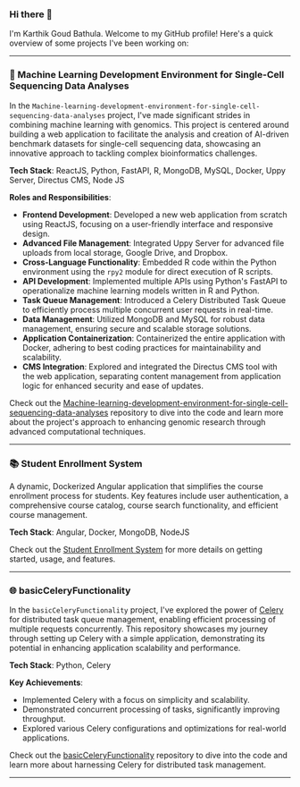 ### Hi there 👋

I'm Karthik Goud Bathula. Welcome to my GitHub profile! Here's a quick overview of some projects I've been working on:

---

### 🧬 Machine Learning Development Environment for Single-Cell Sequencing Data Analyses
In the `Machine-learning-development-environment-for-single-cell-sequencing-data-analyses` project, I've made significant strides in combining machine learning with genomics. This project is centered around building a web application to facilitate the analysis and creation of AI-driven benchmark datasets for single-cell sequencing data, showcasing an innovative approach to tackling complex bioinformatics challenges.

**Tech Stack**: ReactJS, Python, FastAPI, R, MongoDB, MySQL, Docker, Uppy Server, Directus CMS, Node JS

**Roles and Responsibilities**:
- **Frontend Development**: Developed a new web application from scratch using ReactJS, focusing on a user-friendly interface and responsive design.
- **Advanced File Management**: Integrated Uppy Server for advanced file uploads from local storage, Google Drive, and Dropbox.
- **Cross-Language Functionality**: Embedded R code within the Python environment using the `rpy2` module for direct execution of R scripts.
- **API Development**: Implemented multiple APIs using Python's FastAPI to operationalize machine learning models written in R and Python.
- **Task Queue Management**: Introduced a Celery Distributed Task Queue to efficiently process multiple concurrent user requests in real-time.
- **Data Management**: Utilized MongoDB and MySQL for robust data management, ensuring secure and scalable storage solutions.
- **Application Containerization**: Containerized the entire application with Docker, adhering to best coding practices for maintainability and scalability.
- **CMS Integration**: Explored and integrated the Directus CMS tool with the web application, separating content management from application logic for enhanced security and ease of updates.

Check out the [Machine-learning-development-environment-for-single-cell-sequencing-data-analyses](https://github.com/cirisjl/Machine-learning-development-environment-for-single-cell-sequencing-data-analyses) repository to dive into the code and learn more about the project's approach to enhancing genomic research through advanced computational techniques.

---
### 📚 Student Enrollment System
A dynamic, Dockerized Angular application that simplifies the course enrollment process for students. Key features include user authentication, a comprehensive course catalog, course search functionality, and efficient course management.

**Tech Stack**: Angular, Docker, MongoDB, NodeJS

Check out the [Student Enrollment System](https://github.com/karthikgou/student-enrollment-system-using-angular) for more details on getting started, usage, and features.

---
### 🌐 basicCeleryFunctionality
In the `basicCeleryFunctionality` project, I've explored the power of [Celery](http://www.celeryproject.org/) for distributed task queue management, enabling efficient processing of multiple requests concurrently. This repository showcases my journey through setting up Celery with a simple application, demonstrating its potential in enhancing application scalability and performance.

**Tech Stack**: Python, Celery

**Key Achievements**:
- Implemented Celery with a focus on simplicity and scalability.
- Demonstrated concurrent processing of tasks, significantly improving throughput.
- Explored various Celery configurations and optimizations for real-world applications.

Check out the [basicCeleryFunctionality](https://github.com/karthikgou/basicCeleryFunctionality) repository to dive into the code and learn more about harnessing Celery for distributed task management.

---
